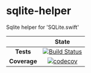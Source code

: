 # sqlite-helper

Sqlite helper for 'SQLite.swift'

| | **State** |
| :---: | :---: |
| **Tests** | [![Build Status](https://travis-ci.org/Lumyk/sqlite-helper.svg?branch=master)](https://travis-ci.org/Lumyk/sqlite-helper) |
| **Coverage** | [![codecov](https://codecov.io/gh/Lumyk/sqlite-helper/branch/master/graph/badge.svg)](https://codecov.io/gh/Lumyk/sqlite-helper) |
